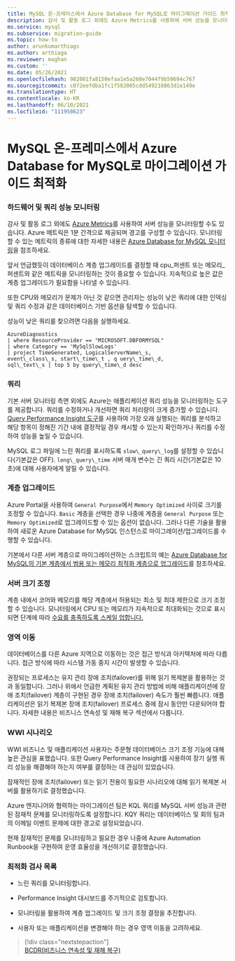 ```yaml
---
title: MySQL 온-프레미스에서 Azure Database for MySQL로 마이그레이션 가이드 최적화
description: 감사 및 활동 로그 외에도 Azure Metrics를 사용하여 서버 성능을 모니터링할 수도 있습니다.
ms.service: mysql
ms.subservice: migration-guide
ms.topic: how-to
author: arunkumarthiags
ms.author: arthiaga
ms.reviewer: maghan
ms.custom: ''
ms.date: 05/26/2021
ms.openlocfilehash: 982001fa8150efaa1e5a268e7044f9b50694c767
ms.sourcegitcommit: c072eefdba1fc1f582005cdd549218863d1e149e
ms.translationtype: HT
ms.contentlocale: ko-KR
ms.lasthandoff: 06/10/2021
ms.locfileid: "111958623"
---
```

# <a name="mysql-on-premises-to-azure-database-for-mysql-migration-guide-optimization"></a>MySQL 온-프레미스에서 Azure Database for MySQL로 마이그레이션 가이드 최적화

### <a name="monitoring-hardware-and-query-performance"></a>하드웨어 및 쿼리 성능 모니터링

감사 및 활동 로그 외에도 [Azure Metrics](../../azure-monitor/essentials/data-platform-metrics.md)를 사용하여 서버 성능을 모니터링할 수도 있습니다. Azure 메트릭은 1분 간격으로 제공되며 경고를 구성할 수 있습니다. 모니터링할 수 있는 메트릭의 종류에 대한 자세한 내용은 [Azure Database for MySQL 모니터링](../concepts-monitoring.md)을 참조하세요.

앞서 언급했듯이 데이터베이스 계층 업그레이드를 결정할 때 cpu\_퍼센트 또는 메모리\_퍼센트와 같은 메트릭을 모니터링하는 것이 중요할 수 있습니다. 지속적으로 높은 값은 계층 업그레이드가 필요함을 나타낼 수 있습니다.

또한 CPU와 메모리가 문제가 아닌 것 같으면 관리자는 성능이 낮은 쿼리에 대한 인덱싱 및 쿼리 수정과 같은 데이터베이스 기반 옵션을 탐색할 수 있습니다.

성능이 낮은 쿼리를 찾으려면 다음을 실행하세요.

```
AzureDiagnostics
| where ResourceProvider == "MICROSOFT.DBFORMYSQL"
| where Category == 'MySqlSlowLogs'
| project TimeGenerated, LogicalServerName\_s, 
event\_class\_s, start\_time\_t , q uery\_time\_d, 
sql\_text\_s | top 5 by query\_time\_d desc
```

### <a name="query-performance-insight"></a>쿼리

기본 서버 모니터링 측면 외에도 Azure는 애플리케이션 쿼리 성능을 모니터링하는 도구를 제공합니다. 쿼리를 수정하거나 개선하면 쿼리 처리량이 크게 증가할 수 있습니다. [Query Performance Insight 도구](../concepts-query-performance-insight.md)를 사용하여 가장 오래 실행되는 쿼리를 분석하고 해당 항목이 정해진 기간 내에 결정적일 경우 캐시할 수 있는지 확인하거나 쿼리를 수정하여 성능을 높일 수 있습니다.

MySQL 로그 파일에 느린 쿼리를 표시하도록 `slow\_query\_log`를 설정할 수 있습니다(기본값은 OFF). `long\_query\_time` 서버 매개 변수는 긴 쿼리 시간(기본값은 10초)에 대해 사용자에게 알릴 수 있습니다.

### <a name="upgrading-the-tier"></a>계층 업그레이드

Azure Portal을 사용하여 `General Purpose`에서 `Memory Optimized` 사이로 크기를 조정할 수 있습니다. `Basic` 계층을 선택한 경우 나중에 계층을 `General Purpose` 또는 `Memory Optimized`로 업그레이드할 수 있는 옵션이 없습니다. 그러나 다른 기술을 활용하여 새로운 Azure Database for MySQL 인스턴스로 마이그레이션/업그레이드를 수행할 수 있습니다.

기본에서 다른 서버 계층으로 마이그레이션하는 스크립트의 예는 [Azure Database for MySQL의 기본 계층에서 범용 또는 메모리 최적화 계층으로 업그레이드](https://techcommunity.microsoft.com/t5/azure-database-for-mysql/upgrade-from-basic-to-general-purpose-or-memory-optimized-tiers/ba-p/830404)를 참조하세요.

### <a name="scale-the-server"></a>서버 크기 조정

계층 내에서 코어와 메모리를 해당 계층에서 허용되는 최소 및 최대 제한으로 크기 조정할 수 있습니다. 모니터링에서 CPU 또는 메모리가 지속적으로 최대화되는 것으로 표시되면 단계에 따라 [수요를 충족하도록 스케일 업합니다.](https://techcommunity.microsoft.com/t5/azure-database-for-mysql/upgrade-from-basic-to-general-purpose-or-memory-optimized-tiers/ba-p/830404)

### <a name="moving-regions"></a>영역 이동

데이터베이스를 다른 Azure 지역으로 이동하는 것은 접근 방식과 아키텍처에 따라 다릅니다. 접근 방식에 따라 시스템 가동 중지 시간이 발생할 수 있습니다.

권장되는 프로세스는 유지 관리 장애 조치(failover)를 위해 읽기 복제본을 활용하는 것과 동일합니다. 그러나 위에서 언급한 계획된 유지 관리 방법에 비해 애플리케이션에 장애 조치(failover) 계층이 구현된 경우 장애 조치(failover) 속도가 훨씬 빠릅니다. 애플리케이션은 읽기 복제본 장애 조치(failover) 프로세스 중에 잠시 동안만 다운되어야 합니다. 자세한 내용은 비즈니스 연속성 및 재해 복구 섹션에서 다룹니다.

### <a name="wwi-scenario"></a>WWI 시나리오

WWI 비즈니스 및 애플리케이션 사용자는 주문형 데이터베이스 크기 조정 기능에 대해 높은 관심을 표했습니다. 또한 Query Performance Insight를 사용하여 장기 실행 쿼리 성능을 해결해야 하는지 여부를 결정하는 데 관심이 있었습니다.

잠재적인 장애 조치(failover) 또는 읽기 전용이 필요한 시나리오에 대해 읽기 복제본 서버를 활용하기로 결정했습니다.

Azure 엔지니어와 협력하는 마이그레이션 팀은 KQL 쿼리를 MySQL 서버 성능과 관련된 잠재적 문제를 모니터링하도록 설정합니다. KQY 쿼리는 데이터베이스 및 회의 팀과의 이메일 이벤트 문제에 대한 경고로 설정되었습니다.

현재 잠재적인 문제를 모니터링하고 필요한 경우 나중에 Azure Automation Runbook을 구현하여 운영 효율성을 개선하기로 결정했습니다.

### <a name="optimization-checklist"></a>최적화 검사 목록

  - 느린 쿼리를 모니터링합니다.

  - Performance Insight 대시보드를 주기적으로 검토합니다.

  - 모니터링을 활용하여 계층 업그레이드 및 크기 조정 결정을 추진합니다.

  - 사용자 또는 애플리케이션을 변경해야 하는 경우 영역 이동을 고려하세요.  


> [!div class="nextstepaction"]  
> [BCDR(비즈니스 연속성 및 재해 복구)](./business-continuity-and-disaster-recovery.md)